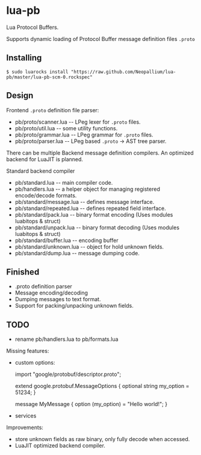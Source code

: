 lua-pb
=======

Lua Protocol Buffers.

Supports dynamic loading of Protocol Buffer message definition files `.proto`

Installing
----------

	$ sudo luarocks install "https://raw.github.com/Neopallium/lua-pb/master/lua-pb-scm-0.rockspec"

Design
------

Frontend `.proto` definition file parser:

* pb/proto/scanner.lua -- LPeg lexer for `.proto` files.
* pb/proto/util.lua    -- some utility functions.
* pb/proto/grammar.lua -- LPeg grammar for `.proto` files.
* pb/proto/parser.lua  -- LPeg based `.proto` -> AST tree parser.

There can be multiple Backend message definition compilers.  An optimized backend for LuaJIT
is planned.

Standard backend compiler

* pb/standard.lua          -- main compiler code.
* pb/handlers.lua          -- a helper object for managing registered encode/decode formats.
* pb/standard/message.lua  -- defines message interface.
* pb/standard/repeated.lua -- defines repeated field interface.
* pb/standard/pack.lua     -- binary format encoding (Uses modules luabitops & struct)
* pb/standard/unpack.lua   -- binary format decoding (Uses modules luabitops & struct)
* pb/standard/buffer.lua   -- encoding buffer
* pb/standard/unknown.lua  -- object for hold unknown fields.
* pb/standard/dump.lua     -- message dumping code.

Finished
--------
* .proto definition parser
* Message encoding/decoding
* Dumping messages to text format.
* Support for packing/unpacking unknown fields.

TODO
----

* rename pb/handlers.lua to pb/formats.lua

Missing features:

* custom options:

	import "google/protobuf/descriptor.proto";
	
	extend google.protobuf.MessageOptions {
	  optional string my_option = 51234;
	}
	
	message MyMessage {
	  option (my_option) = "Hello world!";
	}

* services


Improvements:

* store unknown fields as raw binary, only fully decode when accessed.
* LuaJIT optimized backend compiler.


